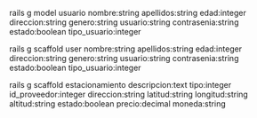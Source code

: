 rails g model usuario nombre:string apellidos:string edad:integer direccion:string genero:string usuario:string contrasenia:string estado:boolean tipo_usuario:integer

rails g scaffold user nombre:string apellidos:string edad:integer direccion:string genero:string usuario:string contrasenia:string estado:boolean tipo_usuario:integer




rails g scaffold estacionamiento descripcion:text tipo:integer id_proveedor:integer direccion:string latitud:string longitud:string altitud:string estado:boolean precio:decimal moneda:string